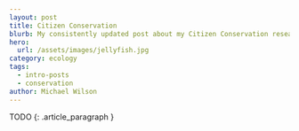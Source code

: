```yaml
---
layout: post
title: Citizen Conservation
blurb: My consistently updated post about my Citizen Conservation research and activities.
hero:
  url: /assets/images/jellyfish.jpg
category: ecology
tags:
  - intro-posts
  - conservation
author: Michael Wilson
---
```

TODO
{: .article_paragraph }
